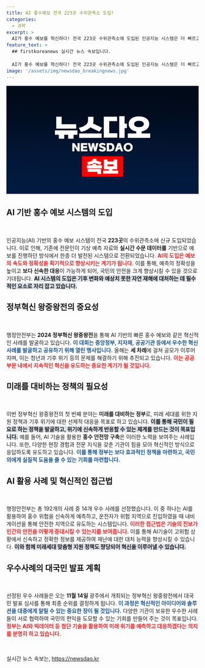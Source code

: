 ```yaml
---
title: AI 홍수예보 전국 223곳 수위관측소 도입!
categories:
  - 과학
excerpt: >
  AI가 홍수 예보를 혁신하다! 전국 223곳 수위관측소에 도입된 인공지능 시스템은 더 빠르고 정밀한 예보를 가능하게 합니다. 행정안전부의 정부혁신 왕중왕전에서 AI 활용 사례가 주목받고 있습니다. 미래를 대비하는 혁신이 지금 시작됩니다!
feature_text: >
  ## firstkoreanews 실시간 뉴스 속보입니다.

  AI가 홍수 예보를 혁신하다! 전국 223곳 수위관측소에 도입된 인공지능 시스템은 더 빠르고 정밀한 예보를 가능하게 합니다. 행정안전부의 정부혁신 왕중왕전에서 AI 활용 사례가 주목받고 있습니다. 미래를 대비하는 혁신이 지금 시작됩니다!
image: '/assets/img/newsdao_breakingnews.jpg'
---
```


<p><img src="/assets/img/newsdao_breakingnews.jpg" alt="firstkoreanews 속보" /></p>

<h2 data-ke-size="size26">AI 기반 홍수 예보 시스템의 도입</h2>

<p data-ke-size="size16">&nbsp;</p>

<p>인공지능(AI) 기반의 홍수 예보 시스템이 전국 <strong>223곳</strong>의 수위관측소에 신규 도입되었습니다. 이로 인해, 기존에 전문인이 기상 예측 자료와 <strong>실시간 수문 데이터를</strong> 기반으로 예보를 진행하던 방식에서 한층 더 발전된 시스템으로 전환되었습니다. <b><span style="color: #ee2323;">AI의 도입은 예보의 속도와 정확성을 획기적으로 향상시키는 계기가 됩니다.</span></b> 이를 통해, 예측의 정확성을 높이고 <strong>보다 신속한 대응</strong>이 가능하게 되어, 국민의 안전을 크게 향상시킬 수 있을 것으로 기대됩니다. <b><span style="background-color: #21538527;">AI 시스템의 도입은 기후 변화와 예상치 못한 자연 재해에 대처하는 데 필수적인 요소로 자리 잡고 있습니다.</span></b></p>

<h2 data-ke-size="size26">정부혁신 왕중왕전의 중요성</h2>

<p data-ke-size="size16">&nbsp;</p>

<p>행정안전부는 <strong>2024 정부혁신 왕중왕전</strong>을 통해 AI 기반의 빠른 홍수 예보와 같은 혁신적인 사례를 발굴하고 있습니다. <b><span style="color: #1a5490;">이 대회는 중앙정부, 지자체, 공공기관 등에서 우수한 혁신사례를 발굴하고 공유하기 위해 열린 행사입니다.</span></b> 올해는 <strong>세 차례</strong>에 걸쳐 공모가 이루어지며, 이는 청년과 기후 위기 등의 문제를 해결하기 위해 추진되고 있습니다. <b><span style="color: #ee2323;">이는 공공부문 내에서 지속적인 혁신을 유도하는 중요한 계기가 될 것입니다.</span></b></p>

<h2 data-ke-size="size26">미래를 대비하는 정책의 필요성</h2>

<p data-ke-size="size16">&nbsp;</p>

<p>이번 정부혁신 왕중왕전의 첫 번째 분야는 <strong>미래를 대비하는 정부</strong>로, 미래 세대를 위한 지원 정책과 기후 위기에 대한 선제적 대응을 목표로 하고 있습니다. <b><span style="background-color: #21538527;">이를 통해 국민이 필요로 하는 정책을 발굴하고, 위기에 신속하게 반응할 수 있는 체계를 만드는 것이 목표입니다.</span></b> 예를 들어, AI 기술을 활용한 <strong>홍수 안전망 구축</strong>은 이러한 노력을 보여주는 사례입니다. 또한, 다양한 현장 경험과 전문 지식을 갖춘 기관이 힘을 모아 혁신적인 방식으로 응답하도록 유도하고 있습니다. <b><span style="color: #1a5490;">이를 통해 정부는 보다 효과적인 정책을 마련하고, 국민의에게 실질적 도움을 줄 수 있는 기회를 마련합니다.</span></b></p>

<h2 data-ke-size="size26">AI 활용 사례 및 혁신적인 접근법</h2>

<p data-ke-size="size16">&nbsp;</p>

<p>행정안전부는 총 192개의 사례 중 14개 우수 사례를 선정했습니다. 이 중 하나는 AI를 활용하여 홍수 위험을 신속하게 예측하고, 운전자가 위험 지역으로 진입하였을 때 내비게이션을 통해 안전한 지역으로 유도하는 시스템입니다. <b><span style="color: #ee2323;">이러한 접근법은 기술의 진보가 인간의 안전을 어떻게 증대시킬 수 있는지를 보여줍니다.</span></b> 이를 통해 AI기술이 고위험 상황에서 신속하고 정확한 정보를 제공하여 재난에 대한 대처 능력을 향상시킬 수 있습니다. <b><span style="background-color: #21538527;">이와 함께 미래세대 맞춤형 지원 정책도 퍙당되어 혁신을 이루어낼 수 있습니다.</span></b></p>

<h2 data-ke-size="size26">우수사례의 대국민 발표 계획</h2>

<p data-ke-size="size16">&nbsp;</p>

<p>선정된 우수 사례들은 오는 <strong>11월 14일</strong> 광주에서 개최되는 정부혁신 왕중왕전에서 대국민 발표 심사를 통해 최종 순위를 결정하게 됩니다. <b><span style="color: #1a5490;">이 과정은 혁신적인 아이디어와 솔루션을 대중에게 알릴 수 있는 중요한 장이 될 것입니다.</span></b> 다양한 기관이 보유한 우수한 사례들이 서로 협력하여 국민의 편익을 도모할 수 있는 기회를 만들어 주는 것이 목표입니다. <b><span style="color: #ee2323;">정부는 AI와 빅데이터 등 첨단 기술을 활용하여 미래 위기를 예측하고 대응하겠다는 의지를 분명히 하고 있습니다.</span></b></p>

<p data-ke-size="size16">&nbsp;</p>
실시간 뉴스 속보는, <a href="https://newsdao.kr" rel="dofollow">https://newsdao.kr</a>



